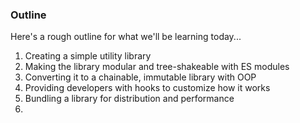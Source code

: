 


### **Outline**

Here's a rough outline for what we'll be learning today...

1.  Creating a simple utility library
2.  Making the library modular and tree-shakeable with ES modules
3.  Converting it to a chainable, immutable library with OOP
4.  Providing developers with hooks to customize how it works
4.  Bundling a library for distribution and performance
5.  

